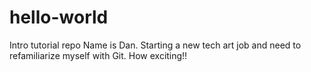# hello-world
Intro tutorial repo
Name is Dan. Starting a new tech art job and need to refamiliarize myself with Git. How exciting!!
